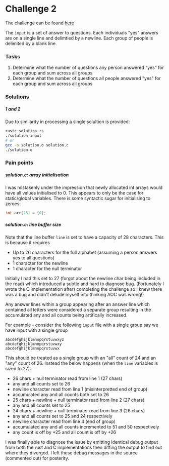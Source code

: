 # Challenge 2

The challenge can be found [here][1]

The `input` is a set of answer to questions. Each individuals "yes" answers are on a single line and
delimtied by a newline. Each group of people is delimited by a blank line.

### Tasks

1. Determine what the number of questions any person answered "yes" for each group and sum across all
groups
2. Determine what the number of questions all people answered "yes" for each group and sum across all
groups

### Solutions

##### 1 and 2

Due to similarity in processing a single solultion is provided:
```bash
rustc solution.rs
./solution input
# or
gcc -o solution.o solution.c
./solution.o
```

### Pain points

##### solution.c: array initialisation

I was mistakenly under the impression that newly allocated int arrays would have all values
initialised to 0. This appears to only be the case for static/global variables. There is some
syntactic sugar for initialising to zeroes:
```c
int arr[26] = {0};
```

##### solution.c: line buffer size

Note that the line buffer `line` is set to have a capacity of 28 characters. This is because
it requires
- Up to 26 characters for the full alphabet (assuming a person answers yes to all questions)
- 1 character for the newline
- 1 character for the null terminator

Initially I had this set to 27 (forgot about the newline char being included in the read) which
introduced a subtle and hard to diagnose bug. (Fortunately I wrote the C implementation after)
completing the challenge so I knew there was a bug and didn't delude myself into thinking AOC
was wrong!)

Any answer lines within a group appearing after an answer line which contained all letters were
considered a separate group resulting in the accumulated any and all counts being artifically
increased.

For example - consider the following `input` file with a single group
say we have input with a single group
```
abcdefghijklmnopqrstuvwxyz
abcdefghijklmnopqrstuvwxy
abcdefghijklmnopqrstuvwx
```

This should be treated as a single group with an "all" count of 24 and an "any" count of 26.
Instead the below happens (when the `line` variables is sized to 27):
- 26 chars + null terminator read from line 1 (27 chars)
- any and all counts set to 26
- newline character read from line 1 (misinterpretted end of group)
- accumulated any and all counts both set to 26
- 25 chars + newline + null terminator read from line 2 (27 chars)
- any and all counts set to 25
- 24 chars + newline + null terminator read from line 3 (26 chars)
- any and all counts set to 25 and 24 respectively
- newline character read from line 4 (end of group)
- accumulated any and all counts incremented to 51 and 50 respectively
- any count is off by +25 and all count is off by +26

I was finally able to diagnose the issue by emitting identical debug output from both the rust
and C implementations then diffing the output to find out where they diverged. I left these
debug messages in the source (commented out) for posterity.

[1]: <https://adventofcode.com/2020/day/6> "Advent of Code day 6 challenge"
